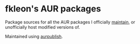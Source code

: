 # fkleon's AUR packages

Package sources for all the AUR packages I officially [maintain](https://aur.archlinux.org/packages?SeB=m&K=mysticx), or unofficially host modified versions of.

Maintained using [aurpublish](https://github.com/eli-schwartz/aurpublish).
